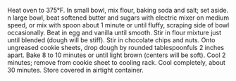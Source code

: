 Heat oven to 375°F. In small bowl, mix flour, baking soda and salt; set aside.
n large bowl, beat softened butter and sugars with electric mixer on medium speed, or mix with spoon about 1 minute or until fluffy, scraping side of bowl occasionally.
Beat in egg and vanilla until smooth. Stir in flour mixture just until blended (dough will be stiff). Stir in chocolate chips and nuts.
Onto ungreased cookie sheets, drop dough by rounded tablespoonfuls 2 inches apart.
Bake 8 to 10 minutes or until light brown (centers will be soft). Cool 2 minutes; remove from cookie sheet to cooling rack. Cool completely, about 30 minutes. Store covered in airtight container.
